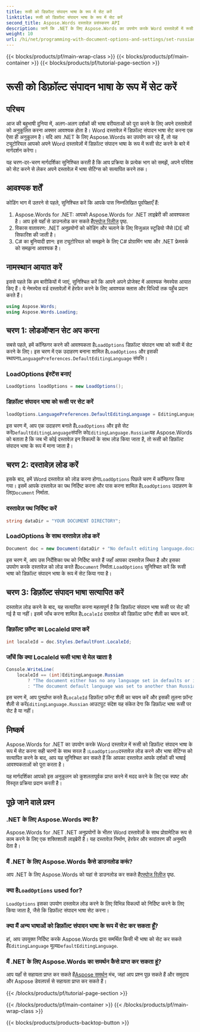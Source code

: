 ```yaml
---
title: रूसी को डिफ़ॉल्ट संपादन भाषा के रूप में सेट करें
linktitle: रूसी को डिफ़ॉल्ट संपादन भाषा के रूप में सेट करें
second_title: Aspose.Words दस्तावेज़ प्रसंस्करण API
description: जानें कि .NET के लिए Aspose.Words का उपयोग करके Word दस्तावेज़ों में रूसी को डिफ़ॉल्ट संपादन भाषा के रूप में कैसे सेट किया जाए। विस्तृत निर्देशों के लिए हमारे चरण-दर-चरण मार्गदर्शिका का पालन करें।
weight: 10
url: /hi/net/programming-with-document-options-and-settings/set-russian-as-default-editing-language/
---
```


{{< blocks/products/pf/main-wrap-class >}}
{{< blocks/products/pf/main-container >}}
{{< blocks/products/pf/tutorial-page-section >}}

# रूसी को डिफ़ॉल्ट संपादन भाषा के रूप में सेट करें

## परिचय

आज की बहुभाषी दुनिया में, अलग-अलग दर्शकों की भाषा वरीयताओं को पूरा करने के लिए अपने दस्तावेज़ों को अनुकूलित करना अक्सर आवश्यक होता है। Word दस्तावेज़ में डिफ़ॉल्ट संपादन भाषा सेट करना एक ऐसा ही अनुकूलन है। यदि आप .NET के लिए Aspose.Words का उपयोग कर रहे हैं, तो यह ट्यूटोरियल आपको अपने Word दस्तावेज़ों में डिफ़ॉल्ट संपादन भाषा के रूप में रूसी सेट करने के बारे में मार्गदर्शन करेगा। 

यह चरण-दर-चरण मार्गदर्शिका सुनिश्चित करती है कि आप प्रक्रिया के प्रत्येक भाग को समझें, अपने परिवेश को सेट करने से लेकर अपने दस्तावेज़ में भाषा सेटिंग्स को सत्यापित करने तक।

## आवश्यक शर्तें

कोडिंग भाग में उतरने से पहले, सुनिश्चित करें कि आपके पास निम्नलिखित पूर्वापेक्षाएँ हैं:

1.  Aspose.Words for .NET: आपको Aspose.Words for .NET लाइब्रेरी की आवश्यकता है। आप इसे यहाँ से डाउनलोड कर सकते हैं[एस्पोज रिलीज](https://releases.aspose.com/words/net/) पृष्ठ.
2. विकास वातावरण: .NET अनुप्रयोगों को कोडिंग और चलाने के लिए विजुअल स्टूडियो जैसे IDE की सिफारिश की जाती है।
3. C# का बुनियादी ज्ञान: इस ट्यूटोरियल को समझने के लिए C# प्रोग्रामिंग भाषा और .NET फ्रेमवर्क को समझना आवश्यक है।

## नामस्थान आयात करें

इससे पहले कि हम बारीकियों में जाएं, सुनिश्चित करें कि आपने अपने प्रोजेक्ट में आवश्यक नेमस्पेस आयात किए हैं। ये नेमस्पेस वर्ड दस्तावेज़ों में हेरफेर करने के लिए आवश्यक क्लास और विधियों तक पहुँच प्रदान करते हैं।

```csharp
using Aspose.Words;
using Aspose.Words.Loading;
```

## चरण 1: लोडऑप्शन सेट अप करना

 सबसे पहले, हमें कॉन्फ़िगर करने की आवश्यकता है`LoadOptions` डिफ़ॉल्ट संपादन भाषा को रूसी में सेट करने के लिए। इस चरण में एक उदाहरण बनाना शामिल है`LoadOptions` और इसकी स्थापना`LanguagePreferences.DefaultEditingLanguage` संपत्ति।

### LoadOptions इंस्टेंस बनाएं

```csharp
LoadOptions loadOptions = new LoadOptions();
```

### डिफ़ॉल्ट संपादन भाषा को रूसी पर सेट करें

```csharp
loadOptions.LanguagePreferences.DefaultEditingLanguage = EditingLanguage.Russian;
```

 इस चरण में, आप एक उदाहरण बनाते हैं`LoadOptions` और इसे सेट करें`DefaultEditingLanguage`संपत्ति को`EditingLanguage.Russian`यह Aspose.Words को बताता है कि जब भी कोई दस्तावेज़ इन विकल्पों के साथ लोड किया जाता है, तो रूसी को डिफ़ॉल्ट संपादन भाषा के रूप में माना जाता है।

## चरण 2: दस्तावेज़ लोड करें

 इसके बाद, हमें Word दस्तावेज़ को लोड करना होगा`LoadOptions` पिछले चरण में कॉन्फ़िगर किया गया। इसमें आपके दस्तावेज़ का पथ निर्दिष्ट करना और पास करना शामिल है`LoadOptions` उदाहरण के लिए`Document` निर्माता.

### दस्तावेज़ पथ निर्दिष्ट करें

```csharp
string dataDir = "YOUR DOCUMENT DIRECTORY";
```

### LoadOptions के साथ दस्तावेज़ लोड करें

```csharp
Document doc = new Document(dataDir + "No default editing language.docx", loadOptions);
```

 इस चरण में, आप उस निर्देशिका पथ को निर्दिष्ट करते हैं जहाँ आपका दस्तावेज़ स्थित है और इसका उपयोग करके दस्तावेज़ को लोड करते हैं`Document` निर्माता.`LoadOptions` सुनिश्चित करें कि रूसी भाषा को डिफ़ॉल्ट संपादन भाषा के रूप में सेट किया गया है।

## चरण 3: डिफ़ॉल्ट संपादन भाषा सत्यापित करें

 दस्तावेज़ लोड करने के बाद, यह सत्यापित करना महत्वपूर्ण है कि डिफ़ॉल्ट संपादन भाषा रूसी पर सेट की गई है या नहीं। इसमें जाँच करना शामिल है`LocaleId` दस्तावेज़ की डिफ़ॉल्ट फ़ॉन्ट शैली का चयन करें.

### डिफ़ॉल्ट फ़ॉन्ट का LocaleId प्राप्त करें

```csharp
int localeId = doc.Styles.DefaultFont.LocaleId;
```

### जाँचें कि क्या LocaleId रूसी भाषा से मेल खाता है

```csharp
Console.WriteLine(
    localeId == (int)EditingLanguage.Russian
        ? "The document either has no any language set in defaults or it was set to Russian originally."
        : "The document default language was set to another than Russian language originally, so it is not overridden.");
```

 इस चरण में, आप पुनर्प्राप्त करते हैं`LocaleId` डिफ़ॉल्ट फ़ॉन्ट शैली का चयन करें और इसकी तुलना फ़ॉन्ट शैली से करें`EditingLanguage.Russian` आउटपुट संदेश यह संकेत देगा कि डिफ़ॉल्ट भाषा रूसी पर सेट है या नहीं।

## निष्कर्ष

 Aspose.Words for .NET का उपयोग करके Word दस्तावेज़ में रूसी को डिफ़ॉल्ट संपादन भाषा के रूप में सेट करना सही चरणों के साथ सरल है।`LoadOptions`दस्तावेज़ लोड करने और भाषा सेटिंग्स को सत्यापित करने के बाद, आप यह सुनिश्चित कर सकते हैं कि आपका दस्तावेज़ आपके दर्शकों की भाषाई आवश्यकताओं को पूरा करता है। 

यह मार्गदर्शिका आपको इस अनुकूलन को कुशलतापूर्वक प्राप्त करने में मदद करने के लिए एक स्पष्ट और विस्तृत प्रक्रिया प्रदान करती है।

## पूछे जाने वाले प्रश्न

### .NET के लिए Aspose.Words क्या है?

Aspose.Words for .NET .NET अनुप्रयोगों के भीतर Word दस्तावेज़ों के साथ प्रोग्रामेटिक रूप से काम करने के लिए एक शक्तिशाली लाइब्रेरी है। यह दस्तावेज़ निर्माण, हेरफेर और रूपांतरण की अनुमति देता है।

### मैं .NET के लिए Aspose.Words कैसे डाउनलोड करूं?

 आप .NET के लिए Aspose.Words को यहां से डाउनलोड कर सकते हैं[एस्पोज रिलीज](https://releases.aspose.com/words/net/) पृष्ठ.

###  क्या है`LoadOptions` used for?

`LoadOptions` इसका उपयोग दस्तावेज़ लोड करने के लिए विभिन्न विकल्पों को निर्दिष्ट करने के लिए किया जाता है, जैसे कि डिफ़ॉल्ट संपादन भाषा सेट करना।

### क्या मैं अन्य भाषाओं को डिफ़ॉल्ट संपादन भाषा के रूप में सेट कर सकता हूँ?

 हां, आप उपयुक्त निर्दिष्ट करके Aspose.Words द्वारा समर्थित किसी भी भाषा को सेट कर सकते हैं`EditingLanguage` मूल्य`DefaultEditingLanguage`.

### मैं .NET के लिए Aspose.Words का समर्थन कैसे प्राप्त कर सकता हूं?

 आप यहाँ से सहायता प्राप्त कर सकते हैं[Aspose समर्थन](https://forum.aspose.com/c/words/8) मंच, जहां आप प्रश्न पूछ सकते हैं और समुदाय और Aspose डेवलपर्स से सहायता प्राप्त कर सकते हैं।

{{< /blocks/products/pf/tutorial-page-section >}}

{{< /blocks/products/pf/main-container >}}
{{< /blocks/products/pf/main-wrap-class >}}

{{< blocks/products/products-backtop-button >}}
